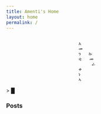 ```yaml
---
title: Amenti's Home 
layout: home
permalink: /
---
```


<figure class="highlight"><pre><code class="language-yaml" data-lang="yaml"><span class="s"> 
                      አ
                      መ  
                      ን   ኩ
                      ቲ   መ 
                           ራ
                      ቀ
                      ነ
                      ኣ</span></code></pre></figure>      

<span class="blink">> █</span>

### Posts





